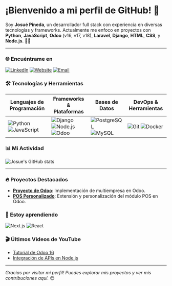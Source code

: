 # ¡Bienvenido a mi perfil de GitHub! 👋

Soy **Josué Pineda**, un desarrollador full stack con experiencia en diversas tecnologías y frameworks. Actualmente me enfoco en proyectos con **Python**, **JavaScript**, **Odoo** (v16, v17, v18), **Laravel**, **Django**, **HTML**, **CSS**, y **Node.js**. 🧑‍💻

---

### 🌐 Encuéntrame en
[![LinkedIn](https://img.shields.io/badge/LinkedIn-blue?style=flat-square&logo=linkedin)](https://linkedin.com/in/jpineda1388)
[![Website](https://img.shields.io/badge/Website-green?style=flat-square&logo=google-chrome)](https://www.superqueques.com)
[![Email](https://img.shields.io/badge/Email-red?style=flat-square&logo=gmail)](mailto:jpineda1388@gmail.com)

### 🛠️ Tecnologías y Herramientas
| Lenguajes de Programación | Frameworks & Plataformas | Bases de Datos | DevOps & Herramientas |
| ------------------------- | ------------------------ | -------------- | ---------------------- |
| ![Python](https://img.shields.io/badge/-Python-333?style=flat&logo=python) ![JavaScript](https://img.shields.io/badge/-JavaScript-333?style=flat&logo=javascript) | ![Django](https://img.shields.io/badge/-Django-333?style=flat&logo=django) ![Node.js](https://img.shields.io/badge/-Node.js-333?style=flat&logo=node.js) ![Odoo](https://img.shields.io/badge/-Odoo-333?style=flat&logo=odoo) | ![PostgreSQL](https://img.shields.io/badge/-PostgreSQL-333?style=flat&logo=postgresql) ![MySQL](https://img.shields.io/badge/-MySQL-333?style=flat&logo=mysql) | ![Git](https://img.shields.io/badge/-Git-333?style=flat&logo=git) ![Docker](https://img.shields.io/badge/-Docker-333?style=flat&logo=docker) |

### 📊 Mi Actividad
![Josue's GitHub stats](https://github-readme-stats.vercel.app/api?username=jpineda1388&show_icons=true&theme=radical)

---

### 🔥 Proyectos Destacados
- **[Proyecto de Odoo](https://github.com/jpineda1388/Addons16)**: Implementación de multiempresa en Odoo.
- **[POS Personalizado](https://github.com/jpineda1388/Addons18)**: Extensión y personalización del módulo POS en Odoo.

### 🚀 Estoy aprendiendo
![Next.js](https://img.shields.io/badge/-Next.js-333?style=flat&logo=next.js) ![React](https://img.shields.io/badge/-React-333?style=flat&logo=react)

### 🎬 Últimos Videos de YouTube
- [Tutorial de Odoo 16](https://www.youtube.com/watch?v=XXXXXXX)
- [Integración de APIs en Node.js](https://www.youtube.com/watch?v=XXXXXXX)

---

*Gracias por visitar mi perfil! Puedes explorar mis proyectos y ver mis contribuciones aquí.* 😊
